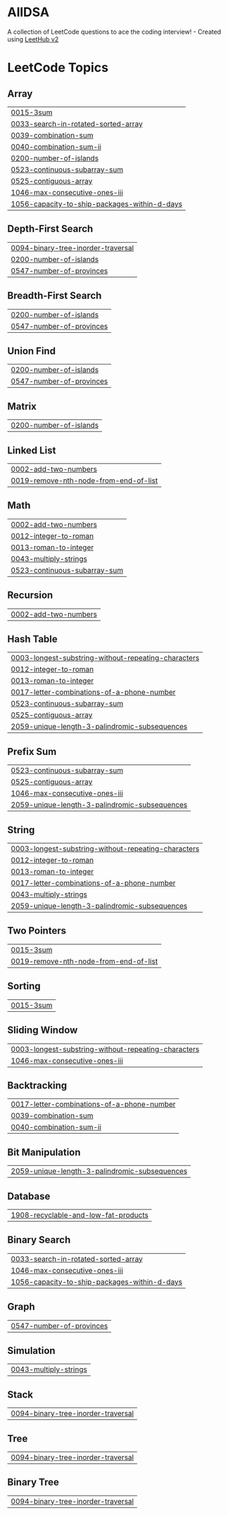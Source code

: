 # AllDSA
A collection of LeetCode questions to ace the coding interview! - Created using [LeetHub v2](https://github.com/arunbhardwaj/LeetHub-2.0)

<!---LeetCode Topics Start-->
# LeetCode Topics
## Array
|  |
| ------- |
| [0015-3sum](https://github.com/IyengarShruti/AllDSA/tree/master/0015-3sum) |
| [0033-search-in-rotated-sorted-array](https://github.com/IyengarShruti/AllDSA/tree/master/0033-search-in-rotated-sorted-array) |
| [0039-combination-sum](https://github.com/IyengarShruti/AllDSA/tree/master/0039-combination-sum) |
| [0040-combination-sum-ii](https://github.com/IyengarShruti/AllDSA/tree/master/0040-combination-sum-ii) |
| [0200-number-of-islands](https://github.com/IyengarShruti/AllDSA/tree/master/0200-number-of-islands) |
| [0523-continuous-subarray-sum](https://github.com/IyengarShruti/AllDSA/tree/master/0523-continuous-subarray-sum) |
| [0525-contiguous-array](https://github.com/IyengarShruti/AllDSA/tree/master/0525-contiguous-array) |
| [1046-max-consecutive-ones-iii](https://github.com/IyengarShruti/AllDSA/tree/master/1046-max-consecutive-ones-iii) |
| [1056-capacity-to-ship-packages-within-d-days](https://github.com/IyengarShruti/AllDSA/tree/master/1056-capacity-to-ship-packages-within-d-days) |
## Depth-First Search
|  |
| ------- |
| [0094-binary-tree-inorder-traversal](https://github.com/IyengarShruti/AllDSA/tree/master/0094-binary-tree-inorder-traversal) |
| [0200-number-of-islands](https://github.com/IyengarShruti/AllDSA/tree/master/0200-number-of-islands) |
| [0547-number-of-provinces](https://github.com/IyengarShruti/AllDSA/tree/master/0547-number-of-provinces) |
## Breadth-First Search
|  |
| ------- |
| [0200-number-of-islands](https://github.com/IyengarShruti/AllDSA/tree/master/0200-number-of-islands) |
| [0547-number-of-provinces](https://github.com/IyengarShruti/AllDSA/tree/master/0547-number-of-provinces) |
## Union Find
|  |
| ------- |
| [0200-number-of-islands](https://github.com/IyengarShruti/AllDSA/tree/master/0200-number-of-islands) |
| [0547-number-of-provinces](https://github.com/IyengarShruti/AllDSA/tree/master/0547-number-of-provinces) |
## Matrix
|  |
| ------- |
| [0200-number-of-islands](https://github.com/IyengarShruti/AllDSA/tree/master/0200-number-of-islands) |
## Linked List
|  |
| ------- |
| [0002-add-two-numbers](https://github.com/IyengarShruti/AllDSA/tree/master/0002-add-two-numbers) |
| [0019-remove-nth-node-from-end-of-list](https://github.com/IyengarShruti/AllDSA/tree/master/0019-remove-nth-node-from-end-of-list) |
## Math
|  |
| ------- |
| [0002-add-two-numbers](https://github.com/IyengarShruti/AllDSA/tree/master/0002-add-two-numbers) |
| [0012-integer-to-roman](https://github.com/IyengarShruti/AllDSA/tree/master/0012-integer-to-roman) |
| [0013-roman-to-integer](https://github.com/IyengarShruti/AllDSA/tree/master/0013-roman-to-integer) |
| [0043-multiply-strings](https://github.com/IyengarShruti/AllDSA/tree/master/0043-multiply-strings) |
| [0523-continuous-subarray-sum](https://github.com/IyengarShruti/AllDSA/tree/master/0523-continuous-subarray-sum) |
## Recursion
|  |
| ------- |
| [0002-add-two-numbers](https://github.com/IyengarShruti/AllDSA/tree/master/0002-add-two-numbers) |
## Hash Table
|  |
| ------- |
| [0003-longest-substring-without-repeating-characters](https://github.com/IyengarShruti/AllDSA/tree/master/0003-longest-substring-without-repeating-characters) |
| [0012-integer-to-roman](https://github.com/IyengarShruti/AllDSA/tree/master/0012-integer-to-roman) |
| [0013-roman-to-integer](https://github.com/IyengarShruti/AllDSA/tree/master/0013-roman-to-integer) |
| [0017-letter-combinations-of-a-phone-number](https://github.com/IyengarShruti/AllDSA/tree/master/0017-letter-combinations-of-a-phone-number) |
| [0523-continuous-subarray-sum](https://github.com/IyengarShruti/AllDSA/tree/master/0523-continuous-subarray-sum) |
| [0525-contiguous-array](https://github.com/IyengarShruti/AllDSA/tree/master/0525-contiguous-array) |
| [2059-unique-length-3-palindromic-subsequences](https://github.com/IyengarShruti/AllDSA/tree/master/2059-unique-length-3-palindromic-subsequences) |
## Prefix Sum
|  |
| ------- |
| [0523-continuous-subarray-sum](https://github.com/IyengarShruti/AllDSA/tree/master/0523-continuous-subarray-sum) |
| [0525-contiguous-array](https://github.com/IyengarShruti/AllDSA/tree/master/0525-contiguous-array) |
| [1046-max-consecutive-ones-iii](https://github.com/IyengarShruti/AllDSA/tree/master/1046-max-consecutive-ones-iii) |
| [2059-unique-length-3-palindromic-subsequences](https://github.com/IyengarShruti/AllDSA/tree/master/2059-unique-length-3-palindromic-subsequences) |
## String
|  |
| ------- |
| [0003-longest-substring-without-repeating-characters](https://github.com/IyengarShruti/AllDSA/tree/master/0003-longest-substring-without-repeating-characters) |
| [0012-integer-to-roman](https://github.com/IyengarShruti/AllDSA/tree/master/0012-integer-to-roman) |
| [0013-roman-to-integer](https://github.com/IyengarShruti/AllDSA/tree/master/0013-roman-to-integer) |
| [0017-letter-combinations-of-a-phone-number](https://github.com/IyengarShruti/AllDSA/tree/master/0017-letter-combinations-of-a-phone-number) |
| [0043-multiply-strings](https://github.com/IyengarShruti/AllDSA/tree/master/0043-multiply-strings) |
| [2059-unique-length-3-palindromic-subsequences](https://github.com/IyengarShruti/AllDSA/tree/master/2059-unique-length-3-palindromic-subsequences) |
## Two Pointers
|  |
| ------- |
| [0015-3sum](https://github.com/IyengarShruti/AllDSA/tree/master/0015-3sum) |
| [0019-remove-nth-node-from-end-of-list](https://github.com/IyengarShruti/AllDSA/tree/master/0019-remove-nth-node-from-end-of-list) |
## Sorting
|  |
| ------- |
| [0015-3sum](https://github.com/IyengarShruti/AllDSA/tree/master/0015-3sum) |
## Sliding Window
|  |
| ------- |
| [0003-longest-substring-without-repeating-characters](https://github.com/IyengarShruti/AllDSA/tree/master/0003-longest-substring-without-repeating-characters) |
| [1046-max-consecutive-ones-iii](https://github.com/IyengarShruti/AllDSA/tree/master/1046-max-consecutive-ones-iii) |
## Backtracking
|  |
| ------- |
| [0017-letter-combinations-of-a-phone-number](https://github.com/IyengarShruti/AllDSA/tree/master/0017-letter-combinations-of-a-phone-number) |
| [0039-combination-sum](https://github.com/IyengarShruti/AllDSA/tree/master/0039-combination-sum) |
| [0040-combination-sum-ii](https://github.com/IyengarShruti/AllDSA/tree/master/0040-combination-sum-ii) |
## Bit Manipulation
|  |
| ------- |
| [2059-unique-length-3-palindromic-subsequences](https://github.com/IyengarShruti/AllDSA/tree/master/2059-unique-length-3-palindromic-subsequences) |
## Database
|  |
| ------- |
| [1908-recyclable-and-low-fat-products](https://github.com/IyengarShruti/AllDSA/tree/master/1908-recyclable-and-low-fat-products) |
## Binary Search
|  |
| ------- |
| [0033-search-in-rotated-sorted-array](https://github.com/IyengarShruti/AllDSA/tree/master/0033-search-in-rotated-sorted-array) |
| [1046-max-consecutive-ones-iii](https://github.com/IyengarShruti/AllDSA/tree/master/1046-max-consecutive-ones-iii) |
| [1056-capacity-to-ship-packages-within-d-days](https://github.com/IyengarShruti/AllDSA/tree/master/1056-capacity-to-ship-packages-within-d-days) |
## Graph
|  |
| ------- |
| [0547-number-of-provinces](https://github.com/IyengarShruti/AllDSA/tree/master/0547-number-of-provinces) |
## Simulation
|  |
| ------- |
| [0043-multiply-strings](https://github.com/IyengarShruti/AllDSA/tree/master/0043-multiply-strings) |
## Stack
|  |
| ------- |
| [0094-binary-tree-inorder-traversal](https://github.com/IyengarShruti/AllDSA/tree/master/0094-binary-tree-inorder-traversal) |
## Tree
|  |
| ------- |
| [0094-binary-tree-inorder-traversal](https://github.com/IyengarShruti/AllDSA/tree/master/0094-binary-tree-inorder-traversal) |
## Binary Tree
|  |
| ------- |
| [0094-binary-tree-inorder-traversal](https://github.com/IyengarShruti/AllDSA/tree/master/0094-binary-tree-inorder-traversal) |
<!---LeetCode Topics End-->